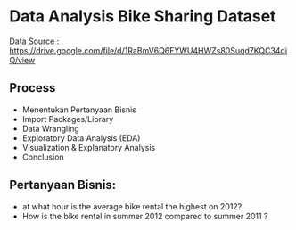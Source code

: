 # Data Analysis Bike Sharing Dataset
Data Source : https://drive.google.com/file/d/1RaBmV6Q6FYWU4HWZs80Suqd7KQC34diQ/view

## Process
- Menentukan Pertanyaan Bisnis
- Import Packages/Library
- Data Wrangling
- Exploratory Data Analysis (EDA)
- Visualization & Explanatory Analysis
- Conclusion

## Pertanyaan Bisnis:
- at what hour is the average bike rental the highest on 2012?
- How is the bike rental in summer 2012 compared to summer 2011 ?



